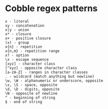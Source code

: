 # Cobble regex patterns
    x - literal
    xy - concatenation
    x|y - union
    x* - closure
    x+ - positive closure
    (x) - group
    x{n} - repetition
    x{n,m} - repetition range
    x? - option
    \x - escape sequence
    [xyz] - character class
    [^xyz] - opposite character class
    [a-zA-Z] - ranges in character classes
    . - wildcard (match anything but newline)
    \w, \W - alphanumeric or underscore, opposite
    \s, \S - space, opposite
    \d, \D - digits, opposite
    \N - opposite of newline
    ^ - beginning of string
    $ - end of string